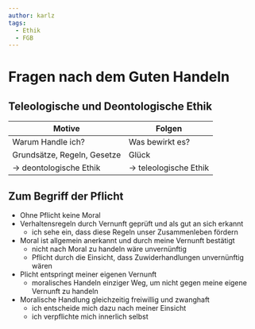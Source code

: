 ```yaml
---
author: karlz
tags:
  - Ethik
  - FGB
---
```


# Fragen nach dem Guten Handeln

## Teleologische und Deontologische Ethik

| Motive                      | Folgen                |
| --------------------------- | --------------------- |
| Warum Handle ich?           | Was bewirkt es?       |
| Grundsätze, Regeln, Gesetze | Glück                 |
| → deontologische Ethik      | → teleologische Ethik |

## Zum Begriff der Pflicht

- Ohne Pflicht keine Moral
- Verhaltensregeln durch Vernunft geprüft und als gut an sich erkannt
	- ich sehe ein, dass diese Regeln unser Zusammenleben fördern
- Moral ist allgemein anerkannt und durch meine Vernunft bestätigt
	- nicht nach Moral zu handeln wäre unvernünftig
	- Pflicht durch die Einsicht, dass Zuwiderhandlungen unvernünftig wären
- Plicht entspringt meiner eigenen Vernunft
	- moralisches Handeln einziger Weg, um nicht gegen meine eigene Vernunft zu handeln
- Moralische Handlung gleichzeitig freiwillig und zwanghaft
	- ich entscheide mich dazu nach meiner Einsicht
	- ich verpflichte mich innerlich selbst